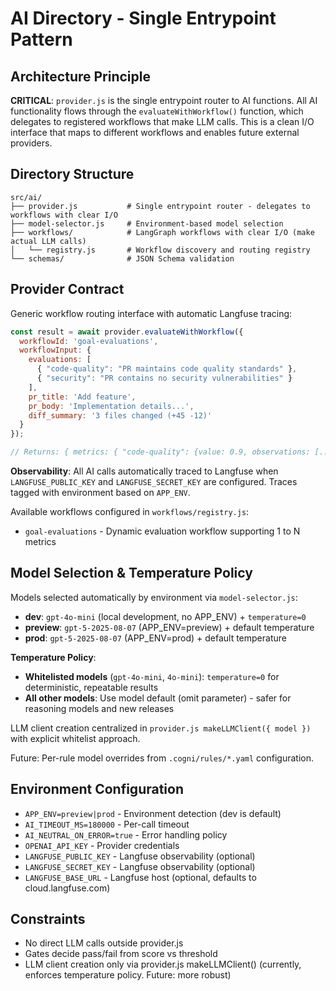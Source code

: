 # AI Directory - Single Entrypoint Pattern

## Architecture Principle
**CRITICAL**: `provider.js` is the single entrypoint router to AI functions. All AI functionality flows through the `evaluateWithWorkflow()` function, which delegates to registered workflows that make LLM calls. This is a clean I/O interface that maps to different workflows and enables future external providers.

## Directory Structure
```
src/ai/
├── provider.js           # Single entrypoint router - delegates to workflows with clear I/O
├── model-selector.js     # Environment-based model selection
├── workflows/            # LangGraph workflows with clear I/O (make actual LLM calls)
│   └── registry.js       # Workflow discovery and routing registry
└── schemas/              # JSON Schema validation
```

## Provider Contract
Generic workflow routing interface with automatic Langfuse tracing:
```javascript
const result = await provider.evaluateWithWorkflow({
  workflowId: 'goal-evaluations',
  workflowInput: {
    evaluations: [
      { "code-quality": "PR maintains code quality standards" },
      { "security": "PR contains no security vulnerabilities" }
    ],
    pr_title: 'Add feature',
    pr_body: 'Implementation details...',
    diff_summary: '3 files changed (+45 -12)'
  }
});

// Returns: { metrics: { "code-quality": {value: 0.9, observations: [...]}, "security": {value: 1.0, observations: [...]} }, summary: "...", provenance: {} }
```

**Observability**: All AI calls automatically traced to Langfuse when `LANGFUSE_PUBLIC_KEY` and `LANGFUSE_SECRET_KEY` are configured. Traces tagged with environment based on `APP_ENV`.

Available workflows configured in `workflows/registry.js`:
- `goal-evaluations` - Dynamic evaluation workflow supporting 1 to N metrics

## Model Selection & Temperature Policy
Models selected automatically by environment via `model-selector.js`:
- **dev**: `gpt-4o-mini` (local development, no APP_ENV) + `temperature=0`
- **preview**: `gpt-5-2025-08-07` (APP_ENV=preview) + default temperature
- **prod**: `gpt-5-2025-08-07` (APP_ENV=prod) + default temperature

**Temperature Policy**: 
- **Whitelisted models** (`gpt-4o-mini`, `4o-mini`): `temperature=0` for deterministic, repeatable results
- **All other models**: Use model default (omit parameter) - safer for reasoning models and new releases

LLM client creation centralized in `provider.js makeLLMClient({ model })` with explicit whitelist approach.

Future: Per-rule model overrides from `.cogni/rules/*.yaml` configuration.

## Environment Configuration
- `APP_ENV=preview|prod` - Environment detection (dev is default)
- `AI_TIMEOUT_MS=180000` - Per-call timeout
- `AI_NEUTRAL_ON_ERROR=true` - Error handling policy
- `OPENAI_API_KEY` - Provider credentials
- `LANGFUSE_PUBLIC_KEY` - Langfuse observability (optional)
- `LANGFUSE_SECRET_KEY` - Langfuse observability (optional)
- `LANGFUSE_BASE_URL` - Langfuse host (optional, defaults to cloud.langfuse.com)

## Constraints
- No direct LLM calls outside provider.js
- Gates decide pass/fail from score vs threshold
- LLM client creation only via provider.js makeLLMClient() (currently, enforces temperature policy. Future: more robust)